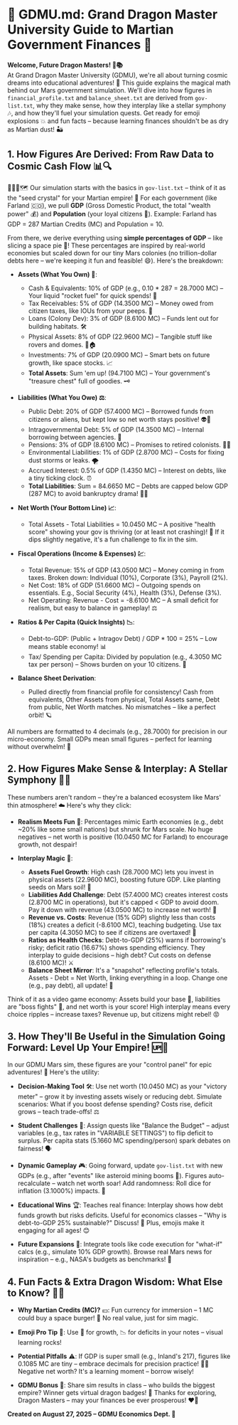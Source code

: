 # 🌌 GDMU.md: Grand Dragon Master University Guide to Martian Government Finances 🚀

**Welcome, Future Dragon Masters! 🐉📚**  
At Grand Dragon Master University (GDMU), we're all about turning cosmic dreams into educational adventures! 🌟 This guide explains the magical math behind our Mars government simulation. We'll dive into how figures in `financial_profile.txt` and `balance_sheet.txt` are derived from `gov-list.txt`, why they make sense, how they interplay like a stellar symphony 🎶, and how they'll fuel your simulation quests. Get ready for emoji explosions 💥 and fun facts – because learning finances shouldn't be as dry as Martian dust! 🏜️

## 1. How Figures Are Derived: From Raw Data to Cosmic Cash Flow 📊🔍
🔺️🍁️🔺️🗺️
Our simulation starts with the basics in `gov-list.txt` – think of it as the "seed crystal" for your Martian empire! 🌱 For each government (like Farland 🇨🇴), we pull **GDP** (Gross Domestic Product, the total "wealth power" 💰) and **Population** (your loyal citizens 👥). Example: Farland has GDP = 287 Martian Credits (MC) and Population = 10.

From there, we derive everything using **simple percentages of GDP** – like slicing a space pie 🥧! These percentages are inspired by real-world economies but scaled down for our tiny Mars colonies (no trillion-dollar debts here – we're keeping it fun and feasible! 😄). Here's the breakdown:

- **Assets (What You Own) 🏦**:
  - Cash & Equivalents: 10% of GDP (e.g., 0.10 * 287 = 28.7000 MC) – Your liquid "rocket fuel" for quick spends! 🚀
  - Tax Receivables: 5% of GDP (14.3500 MC) – Money owed from citizen taxes, like IOUs from your peeps. 📝
  - Loans (Colony Dev): 3% of GDP (8.6100 MC) – Funds lent out for building habitats. 🛠️
  - Physical Assets: 8% of GDP (22.9600 MC) – Tangible stuff like rovers and domes. 🤖🏠
  - Investments: 7% of GDP (20.0900 MC) – Smart bets on future growth, like space stocks. 📈
  - **Total Assets**: Sum 'em up! (94.7100 MC) – Your government's "treasure chest" full of goodies. 🗝️

- **Liabilities (What You Owe) ⚖️**:
  - Public Debt: 20% of GDP (57.4000 MC) – Borrowed funds from citizens or aliens, but kept low so net worth stays positive! 👽💸
  - Intragovernmental Debt: 5% of GDP (14.3500 MC) – Internal borrowing between agencies. 🔄
  - Pensions: 3% of GDP (8.6100 MC) – Promises to retired colonists. 👴👵
  - Environmental Liabilities: 1% of GDP (2.8700 MC) – Costs for fixing dust storms or leaks. 🌪️
  - Accrued Interest: 0.5% of GDP (1.4350 MC) – Interest on debts, like a tiny ticking clock. ⏰
  - **Total Liabilities**: Sum = 84.6650 MC – Debts are capped below GDP (287 MC) to avoid bankruptcy drama! 🚫💥

- **Net Worth (Your Bottom Line) 📈**:
  - Total Assets - Total Liabilities = 10.0450 MC – A positive "health score" showing your gov is thriving (or at least not crashing)! 🌟 If it dips slightly negative, it's a fun challenge to fix in the sim.

- **Fiscal Operations (Income & Expenses) 💹**:
  - Total Revenue: 15% of GDP (43.0500 MC) – Money coming in from taxes. Broken down: Individual (10%), Corporate (3%), Payroll (2%).
  - Net Cost: 18% of GDP (51.6600 MC) – Outgoing spends on essentials. E.g., Social Security (4%), Health (3%), Defense (3%).
  - Net Operating: Revenue - Cost = -8.6100 MC – A small deficit for realism, but easy to balance in gameplay! ⚖️

- **Ratios & Per Capita (Quick Insights) 📉**:
  - Debt-to-GDP: (Public + Intragov Debt) / GDP * 100 = 25% – Low means stable economy! 📊
  - Tax/ Spending per Capita: Divided by population (e.g., 4.3050 MC tax per person) – Shows burden on your 10 citizens. 👥

- **Balance Sheet Derivation**:
  - Pulled directly from financial profile for consistency! Cash from equivalents, Other Assets from physical, Total Assets same, Debt from public, Net Worth matches. No mismatches – like a perfect orbit! 🪐

All numbers are formatted to 4 decimals (e.g., 28.7000) for precision in our micro-economy. Small GDPs mean small figures – perfect for learning without overwhelm! 🧮

## 2. How Figures Make Sense & Interplay: A Stellar Symphony 🎵🌠

These numbers aren't random – they're a balanced ecosystem like Mars' thin atmosphere! ☁️ Here's why they click:

- **Realism Meets Fun** 🎉: Percentages mimic Earth economies (e.g., debt ~20% like some small nations) but shrunk for Mars scale. No huge negatives – net worth is positive (10.0450 MC for Farland) to encourage growth, not despair!
  
- **Interplay Magic** 🔗:
  - **Assets Fuel Growth**: High cash (28.7000 MC) lets you invest in physical assets (22.9600 MC), boosting future GDP. Like planting seeds on Mars soil! 🌱
  - **Liabilities Add Challenge**: Debt (57.4000 MC) creates interest costs (2.8700 MC in operations), but it's capped < GDP to avoid doom. Pay it down with revenue (43.0500 MC) to increase net worth! 💪
  - **Revenue vs. Costs**: Revenue (15% GDP) slightly less than costs (18%) creates a deficit (-8.6100 MC), teaching budgeting. Use tax per capita (4.3050 MC) to see if citizens are overtaxed! 👀
  - **Ratios as Health Checks**: Debt-to-GDP (25%) warns if borrowing's risky; deficit ratio (16.67%) shows spending efficiency. They interplay to guide decisions – high debt? Cut costs on defense (8.6100 MC)! ⚔️
  - **Balance Sheet Mirror**: It's a "snapshot" reflecting profile's totals. Assets - Debt = Net Worth, linking everything in a loop. Change one (e.g., pay debt), all update! 🔄

Think of it as a video game economy: Assets build your base 🏰, liabilities are "boss fights" 👹, and net worth is your score! High interplay means every choice ripples – increase taxes? Revenue up, but citizens might rebel! 😡

## 3. How They'll Be Useful in the Simulation Going Forward: Level Up Your Empire! 🆙🚀

In our GDMU Mars sim, these figures are your "control panel" for epic adventures! 🌌 Here's the utility:

- **Decision-Making Tool** 🛠️: Use net worth (10.0450 MC) as your "victory meter" – grow it by investing assets wisely or reducing debt. Simulate scenarios: What if you boost defense spending? Costs rise, deficit grows – teach trade-offs! ⚖️
  
- **Student Challenges** 📝: Assign quests like "Balance the Budget" – adjust variables (e.g., tax rates in "VARIABLE SETTINGS") to flip deficit to surplus. Per capita stats (5.1660 MC spending/person) spark debates on fairness! 🗣️

- **Dynamic Gameplay** 🎮: Going forward, update `gov-list.txt` with new GDPs (e.g., after "events" like asteroid mining booms 💎). Figures auto-recalculate – watch net worth soar! Add randomness: Roll dice for inflation (3.1000%) impacts. 🎲

- **Educational Wins** 🏆: Teaches real finance: Interplay shows how debt funds growth but risks deficits. Useful for economics classes – "Why is debt-to-GDP 25% sustainable?" Discuss! 🤔 Plus, emojis make it engaging for all ages! 😊

- **Future Expansions** 🔮: Integrate tools like code execution for "what-if" calcs (e.g., simulate 10% GDP growth). Browse real Mars news for inspiration – e.g., NASA's budgets as benchmarks! 📡

## 4. Fun Facts & Extra Dragon Wisdom: What Else to Know? 🐉💡

- **Why Martian Credits (MC)?** 💴: Fun currency for immersion – 1 MC could buy a space burger! 🍔 No real value, just for sim magic.
  
- **Emoji Pro Tip** 🎨: Use 🚀 for growth, 📉 for deficits in your notes – visual learning rocks!
  
- **Potential Pitfalls** ⚠️: If GDP is super small (e.g., Inland's 217), figures like 0.1085 MC are tiny – embrace decimals for precision practice! 🧑‍🔬 Negative net worth? It's a learning moment – borrow wisely!

- **GDMU Bonus** 🌟: Share sim results in class – who builds the biggest empire? Winner gets virtual dragon badges! 🏅 Thanks for exploring, Dragon Masters – may your finances be ever prosperous! ❤️🐉

**Created on August 27, 2025 – GDMU Economics Dept. 📅**
